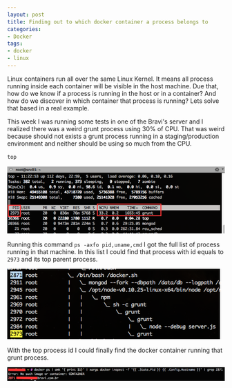 ```yaml
---
layout: post
title: Finding out to which docker container a process belongs to
categories:
- Docker
tags:
- docker
- linux
---
```


Linux containers run all over the same Linux Kernel. It means all process running inside each container will be visible in the host machine. Due that, how do we know if a process is running in the host or in a container? And how do we discover in which container that process is running? Lets solve that based in a real example.

This week I was running some tests in one of the Bravi's server and I realized there was a weird grunt process using 30% of CPU. That was weird because should not exists a grunt process running in a staging/production environment and neither should be using so much from the CPU.

```bash
top
```

![](/assets/top-grunt.png)

Running this command `ps -axfo pid,uname,cmd` I got the full list of process running in that machine. In this list I could find that process with id equals to `2973` and its top parent process.

![](/assets/grunt-parent-process.png)

With the top process id I could finally find the docker container running that grunt process.

![](/assets/grunt-docker-container.png)

